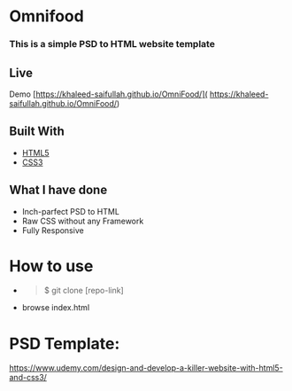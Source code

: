 
# Omnifood

### This is a simple PSD to HTML website template


## Live
Demo [https://khaleed-saifullah.github.io/OmniFood/]( https://khaleed-saifullah.github.io/OmniFood/)


## Built With

* [HTML5](https://developer.mozilla.org/en-US/docs/Web/Guide/HTML/HTML5)
* [CSS3](https://developer.mozilla.org/en-US/docs/Web/CSS/CSS3)

## What I have done

* Inch-parfect PSD to HTML
* Raw CSS without any Framework
* Fully Responsive

# How to use
* >$ git clone [repo-link]
* browse index.html


# PSD Template:

https://www.udemy.com/design-and-develop-a-killer-website-with-html5-and-css3/


